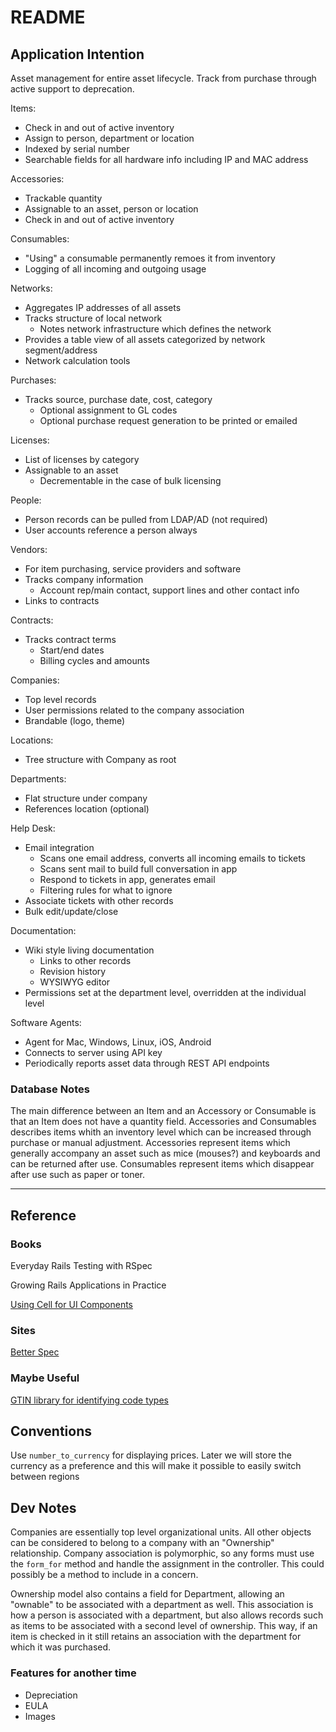 # README

## Application Intention

Asset management for entire asset lifecycle. Track from purchase through active support to deprecation.

Items:

- Check in and out of active inventory
- Assign to person, department or location
- Indexed by serial number
- Searchable fields for all hardware info including IP and MAC address

Accessories:

- Trackable quantity
- Assignable to an asset, person or location
- Check in and out of active inventory

Consumables:

- "Using" a consumable permanently remoes it from inventory
- Logging of all incoming and outgoing usage

Networks:

- Aggregates IP addresses of all assets
- Tracks structure of local network
  - Notes network infrastructure which defines the network
- Provides a table view of all assets categorized by network segment/address
- Network calculation tools

Purchases:

- Tracks source, purchase date, cost, category
  - Optional assignment to GL codes
  - Optional purchase request generation to be printed or emailed

Licenses:

- List of licenses by category
- Assignable to an asset
  - Decrementable in the case of bulk licensing

People:

- Person records can be pulled from LDAP/AD (not required)
- User accounts reference a person always

Vendors:

- For item purchasing, service providers and software
- Tracks company information
  - Account rep/main contact, support lines and other contact info
- Links to contracts

Contracts:

- Tracks contract terms
  - Start/end dates
  - Billing cycles and amounts

Companies:

- Top level records
- User permissions related to the company association
- Brandable (logo, theme)

Locations:

- Tree structure with Company as root

Departments:

- Flat structure under company
- References location (optional)

Help Desk:

- Email integration
  - Scans one email address, converts all incoming emails to tickets
  - Scans sent mail to build full conversation in app
  - Respond to tickets in app, generates email
  - Filtering rules for what to ignore
- Associate tickets with other records
- Bulk edit/update/close

Documentation:

- Wiki style living documentation
  - Links to other records
  - Revision history
  - WYSIWYG editor
- Permissions set at the department level, overridden at the individual level

Software Agents:

- Agent for Mac, Windows, Linux, iOS, Android
- Connects to server using API key
- Periodically reports asset data through REST API endpoints

### Database Notes

The main difference between an Item and an Accessory or Consumable is that an Item does not have a quantity field. Accessories and Consumables describes items whith an inventory level which can be increased through purchase or manual adjustment. Accessories represent items which generally accompany an asset such as mice (mouses?) and keyboards and can be returned after use. Consumables represent items which disappear after use such as paper or toner.

---

## Reference

### Books

Everyday Rails Testing with RSpec

Growing Rails Applications in Practice

[Using Cell for UI Components](https://getflywheel.com/layout/how-to-build-ui-components-in-rails/)

### Sites

[Better Spec](https://www.betterspecs.org/)

### Maybe Useful

[GTIN library for identifying code types](https://github.com/officeluv/gtin_extras)

## Conventions

Use `number_to_currency` for displaying prices. Later we will store the currency as a preference and this will make it possible to easily switch between regions

## Dev Notes

Companies are essentially top level organizational units. All other objects can be considered to belong to a company with an "Ownership" relationship. Company association is polymorphic, so any forms must use the `form_for` method and handle the assignment in the controller. This could possibly be a method to include in a concern.

Ownership model also contains a field for Department, allowing an "ownable" to be associated with a department as well. This association is how a person is associated with a department, but also allows records such as items to be associated with a second level of ownership. This way, if an item is checked in it still retains an association with the department for which it was purchased.

### Features for another time

- Depreciation
- EULA
- Images
